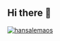 ## Hi there 👋

[![hansalemaos](https://github-readme-stats.vercel.app/api/top-langs/?username=hansalemaos&hide=css&hide=html&theme=default&langs_count=20)](https://github.com/anuraghazra/github-readme-stats)

<!--
**hansalemaos/hansalemaos** is a ✨ _special_ ✨ repository because its `README.md` (this file) appears on your GitHub profile.

Here are some ideas to get you started:

- 🔭 I’m currently working on ...
- 🌱 I’m currently learning ...
- 👯 I’m looking to collaborate on ...
- 🤔 I’m looking for help with ...
- 💬 Ask me about ...
- 📫 How to reach me: ...
- 😄 Pronouns: ...
- ⚡ Fun fact: ...
-->
